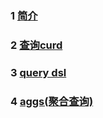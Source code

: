  ### 1 [简介](https://github.com/smartxing/study/blob/master/es/jianjie.md)
 ### 2 [查询curd](https://github.com/smartxing/study/blob/master/es/query.md)
 ### 3 [query dsl](https://github.com/smartxing/study/blob/master/es/query2.md)
 ### 4 [aggs(聚合查询)](https://github.com/smartxing/study/blob/master/es/query2.md)
